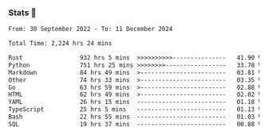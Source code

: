 ### Stats 👋
<!--START_SECTION:waka-->

```txt
From: 30 September 2022 - To: 11 December 2024

Total Time: 2,224 hrs 24 mins

Rust                932 hrs 5 mins  >>>>>>>>>>---------------   41.90 %
Python              751 hrs 25 mins >>>>>>>>-----------------   33.78 %
Markdown            84 hrs 49 mins  >------------------------   03.81 %
Other               74 hrs 33 mins  >------------------------   03.35 %
Go                  63 hrs 59 mins  >------------------------   02.88 %
HTML                62 hrs 49 mins  >------------------------   02.82 %
YAML                26 hrs 15 mins  -------------------------   01.18 %
TypeScript          25 hrs 5 mins   -------------------------   01.13 %
Bash                22 hrs 55 mins  -------------------------   01.03 %
SQL                 19 hrs 37 mins  -------------------------   00.88 %
```

<!--END_SECTION:waka-->

<!--
**buhaytza2005/buhaytza2005** is a ✨ _special_ ✨ repository because its `README.md` (this file) appears on your GitHub profile.

Here are some ideas to get you started:

- 🔭 I’m currently working on ...
- 🌱 I’m currently learning ...
- 👯 I’m looking to collaborate on ...
- 🤔 I’m looking for help with ...
- 💬 Ask me about ...
- 📫 How to reach me: ...
- 😄 Pronouns: ...
- ⚡ Fun fact: ...
-->


